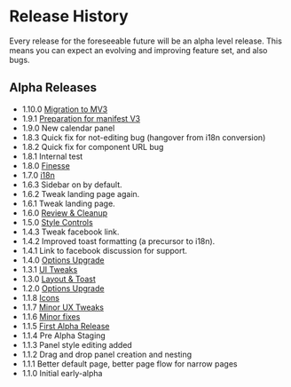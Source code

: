 # Release History

Every release for the foreseeable future will be an alpha level release.  This means you can expect an evolving and improving feature set, and also bugs.

## Alpha Releases

* 1.10.0 [Migration to MV3](https://github.com/ear1grey/structured-start-tab/milestone/20?closed=1)
* 1.9.1 [Preparation for manifest V3](https://github.com/ear1grey/structured-start-tab/milestone/21?closed=1)
* 1.9.0 New calendar panel
* 1.8.3 Quick fix for not-editing bug (hangover from i18n conversion)
* 1.8.2 Quick fix for component URL bug
* 1.8.1 Internal test
* 1.8.0 [Finesse](https://github.com/ear1grey/structured-start-tab/milestone/14?closed=1)
* 1.7.0 [i18n](https://github.com/ear1grey/structured-start-tab/milestone/17)
* 1.6.3 Sidebar on by default.
* 1.6.2 Tweak landing page again.
* 1.6.1 Tweak landing page.
* 1.6.0 [Review & Cleanup](https://github.com/ear1grey/structured-start-tab/milestone/15?closed=1)
* 1.5.0 [Style Controls](https://github.com/ear1grey/structured-start-tab/milestone/8?closed=1)
* 1.4.3 Tweak facebook link.
* 1.4.2 Improved toast formatting (a precursor to i18n).
* 1.4.1 Link to facebook discussion for support.
* 1.4.0 [Options Upgrade](https://github.com/ear1grey/structured-start-tab/milestone/13?closed=1)
* 1.3.1 [UI Tweaks](https://github.com/ear1grey/structured-start-tab/milestone/10?closed=1)
* 1.3.0 [Layout & Toast](https://github.com/ear1grey/structured-start-tab/milestone/6?closed=1)
* 1.2.0 [Options Upgrade](https://github.com/ear1grey/structured-start-tab/milestone/4?closed=1)
* 1.1.8 [Icons](https://github.com/ear1grey/structured-start-tab/milestone/7?closed=1)
* 1.1.7 [Minor UX Tweaks](https://github.com/ear1grey/structured-start-tab/milestone/3?closed=1)
* 1.1.6 [Minor fixes](https://github.com/ear1grey/structured-start-tab/milestone/2?closed=1)
* 1.1.5 [First Alpha Release](https://github.com/ear1grey/structured-start-tab/milestone/1?closed=1)
* 1.1.4 Pre Alpha Staging
* 1.1.3 Panel style editing added
* 1.1.2 Drag and drop panel creation and nesting
* 1.1.1 Better default page, better page flow for narrow pages
* 1.1.0 Initial early-alpha
